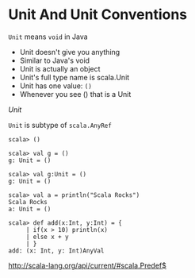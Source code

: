 # Unit And Unit Conventions

`Unit` means `void` in Java

- Unit doesn't give you anything
- Similar to Java's void
- Unit is actually an object
- Unit's full type name is scala.Unit
- Unit has one value: `()`
- Whenever you see () that is a Unit

*Unit*

`Unit` is subtype of `scala.AnyRef`

```
scala> ()

scala> val g = ()
g: Unit = ()

scala> val g:Unit = ()
g: Unit = ()

scala> val a = println("Scala Rocks")
Scala Rocks
a: Unit = ()

scala> def add(x:Int, y:Int) = {
     | if(x > 10) println(x)
     | else x + y
     | }
add: (x: Int, y: Int)AnyVal
```

http://scala-lang.org/api/current/#scala.Predef$
